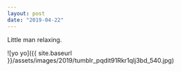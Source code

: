 ```yaml
---
layout: post
date: "2019-04-22"
---
```


Little man relaxing.

![yo yo]({{ site.baseurl }}/assets/images/2019/tumblr_pqdit91Rkr1qlj3bd_540.jpg)
